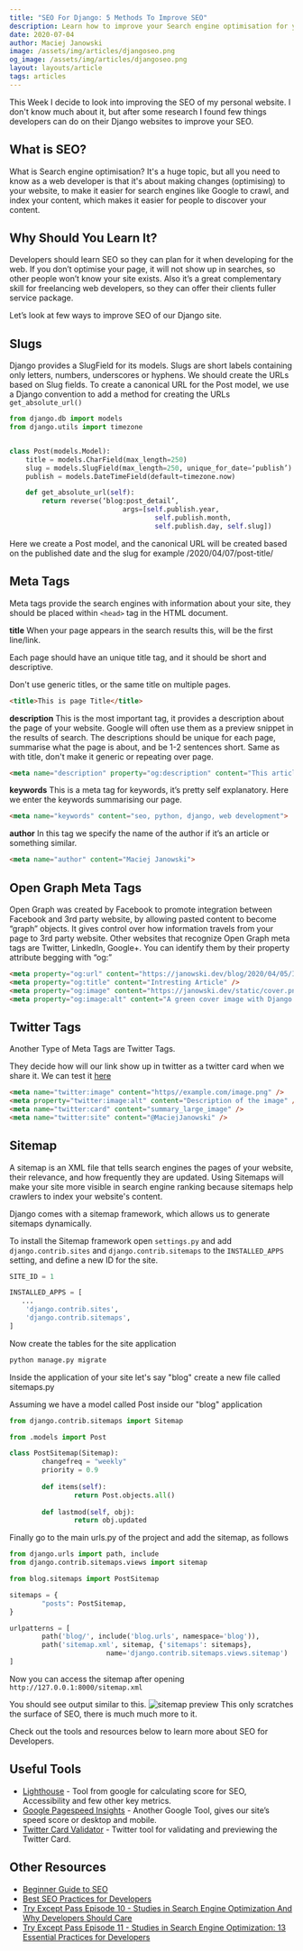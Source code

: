 ```yaml
---
title: "SEO For Django: 5 Methods To Improve SEO"
description: Learn how to improve your Search engine optimisation for your Django website using this 5 easy methods
date: 2020-07-04
author: Maciej Janowski
image: /assets/img/articles/djangoseo.png
og_image: /assets/img/articles/djangoseo.png
layout: layouts/article
tags: articles
---
```

This Week I decide to look into improving the SEO of my personal website. I don't know much about it, but after some research I found few things developers can do on their Django websites to improve your  SEO.

## What is SEO?
What is Search engine optimisation? It's a huge topic, but all you need to know as a web developer is that it's about making changes (optimising) to your website, to make it easier for search engines like Google to crawl, and index your content, which makes it easier for people to discover your content.

## Why Should You Learn It?
Developers should learn SEO so they can plan for it when developing for the web. If you don’t optimise your page, it will not show up in searches, so other people won’t know your site exists. Also it’s a great complementary skill for freelancing web developers, so they can offer their clients fuller service package.

Let’s look at few ways to improve SEO of our Django site.

## Slugs
Django provides a SlugField for its models. Slugs are short labels containing only letters, numbers, underscores or hyphens. We should create the URLs based on Slug fields. To create a canonical URL for the Post model, we use a Django convention to add a method for creating the URLs `get_absolute_url()`
```python
from django.db import models
from django.utils import timezone


class Post(models.Model):
    title = models.CharField(max_length=250)
    slug = models.SlugField(max_length=250, unique_for_date=‘publish’)
    publish = models.DateTimeField(default=timezone.now)	

    def get_absolute_url(self):
        return reverse(‘blog:post_detail’,
                            args=[self.publish.year,
                                    self.publish.month,
                                    self.publish.day, self.slug])
```

Here we create a Post model, and the canonical URL will be created based on the published date and the slug for example /2020/04/07/post-title/

## Meta Tags
Meta tags provide the search engines with information about your site, they should be placed within `<head>` tag in the HTML document.

**title**
When your page appears in the search results this, will be the first line/link.

Each page should have an unique title tag, and it should be short and descriptive.

Don't use generic titles, or the same title on multiple pages.
```html
<title>This is page Title</title>
```

**description**
This is the most important tag, it provides a description about the page of your website. Google will often use them as a preview snippet in the results of search.
The descriptions should be unique for each page, summarise what the page is about, and be 1-2 sentences short. Same as with title, don't make it generic or repeating over page.
```html
<meta name="description" property="og:description" content="This article looks at 6 methods developers can use to improve SEO of their Django Website">
```

**keywords**
This is a meta tag for keywords, it’s pretty self explanatory. Here we enter the keywords summarising our page.
```html
<meta name="keywords" content="seo, python, django, web development">
```

**author**
In this tag we specify the name of the author if it’s an article or something similar.
```html
<meta name="author" content="Maciej Janowski">
```

## Open Graph Meta Tags
Open Graph was created by Facebook to promote integration between Facebook and 3rd party website, by allowing pasted content to become “graph” objects. It gives control over how information travels from your page to 3rd party website. Other websites that recognize Open Graph meta tags are Twitter, LinkedIn, Google+. You can identify them by their property attribute begging with “og:”
```html
<meta property="og:url" content="https://janowski.dev/blog/2020/04/05/Intresting-article" />
<meta property="og:title" content="Intresting Article" />
<meta property="og:image" content="https://janowski.dev/static/cover.png" />
<meta property="og:image:alt" content="A green cover image with Django logo" />
```

## Twitter Tags
Another Type of Meta Tags are Twitter Tags.

They decide how will our link show up in twitter as a twitter card when we share it. We can test it [here](https://cards-dev.twitter.com/validator)
```html
<meta name="twitter:image" content="https//example.com/image.png" />
<meta property="twitter:image:alt" content="Description of the image" />
<meta name="twitter:card" content="summary_large_image" />
<meta name="twitter:site" content="@MaciejJanowski" />
```

## Sitemap
A sitemap is an XML file that tells search engines the pages of your website, their relevance, and how frequently they are updated. Using Sitemaps will make your site more visible in search engine ranking because sitemaps help crawlers to index your website's content.

Django comes with a sitemap framework, which allows us to generate sitemaps dynamically.  

To install the Sitemap framework open `settings.py` and add `django.contrib.sites` and `django.contrib.sitemaps` to the `INSTALLED_APPS` setting, and define a new ID for the site.
```python
SITE_ID = 1

INSTALLED_APPS = [
   ...
	'django.contrib.sites',
	'django.contrib.sitemaps',
]
```
Now create the tables for the site application
```python
python manage.py migrate
```
Inside the application of your site let's say "blog" create a new file called sitemaps.py

Assuming we have a model called Post inside our "blog" application
```python
from django.contrib.sitemaps import Sitemap

from .models import Post

class PostSitemap(Sitemap):
		changefreq = "weekly"
		priority = 0.9
		
		def items(self):
				return Post.objects.all()
		
		def lastmod(self, obj):
				return obj.updated
```
Finally go to the main urls.py of the project and add the sitemap, as follows
```python
from django.urls import path, include
from django.contrib.sitemaps.views import sitemap

from blog.sitemaps import PostSitemap

sitemaps = {
		"posts": PostSitemap,
}

urlpatterns = [
		path('blog/', include('blog.urls', namespace='blog')),
		path('sitemap.xml', sitemap, {'sitemaps': sitemaps},
						name='django.contrib.sitemaps.views.sitemap')
]
```
Now you can access the sitemap after opening `http://127.0.0.1:8000/sitemap.xml`

You should see output similar to this.
![sitemap preview](https://dev-to-uploads.s3.amazonaws.com/i/qmzj1ld601vkl0fyxvqh.png)
This only scratches the surface of SEO, there is much much more to it.

Check out the tools and resources below to learn more about SEO for Developers.

## Useful Tools
- [Lighthouse](https://developers.google.com/web/tools/lighthouse/) - Tool from google for calculating score for SEO, Accessibility and few other key metrics.
- [Google Pagespeed Insights](https://developers.google.com/speed/pagespeed/insights/) - Another Google Tool, gives our site’s speed score or desktop and mobile.
- [Twitter Card Validator](https://cards-dev.twitter.com/validator) - Twitter tool for validating and previewing the Twitter Card.

## Other Resources
- [Beginner Guide to SEO](https://moz.com/beginners-guide-to-seo)
- [Best SEO Practices for Developers](https://steelkiwi.com/blog/best-seo-practices-for-developers-put-your-skills-to-work/)
- [Try Except Pass Episode 10 - Studies in Search Engine Optimization And Why Developers Should Care](https://tryexceptpass.org/podcast/ep10-search-engine-optimization-for-developers/)
- [Try Except Pass Episode 11 - Studies in Search Engine Optimization: 13 Essential Practices for Developers](https://tryexceptpass.org/podcast/ep11-search-engine-optimization-essential-practices-for-developers/)